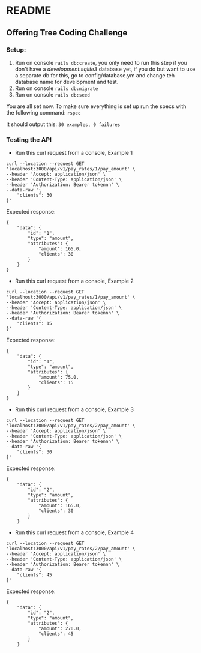 
# README

## Offering Tree Coding Challenge

### Setup:

 1. Run on console `rails db:create`, you only need to run this step if you don't have a *development.sqlite3* database yet, if you do but want to use a separate db for this, go to config/database.ym and change teh database name for development and test.
 2. Run on console `rails db:migrate`
 3. Run on console `rails db:seed`

You are all set now. To make sure everything is set up run the specs with the following command:
`rspec`

It should output this:
`30 examples, 0 failures`


### Testing the API
 - Run this curl request from a console, Example 1
```
curl --location --request GET 'localhost:3000/api/v1/pay_rates/1/pay_amount' \
--header 'Accept: application/json' \
--header 'Content-Type: application/json' \
--header 'Authorization: Bearer tokennn' \
--data-raw '{
    "clients": 30
}'
```

Expected response:
```
{
    "data": {
        "id": "1",
        "type": "amount",
        "attributes": {
            "amount": 165.0,
            "clients": 30
        }
    }
}
```

- Run this curl request from a console, Example 2
```
curl --location --request GET 'localhost:3000/api/v1/pay_rates/1/pay_amount' \
--header 'Accept: application/json' \
--header 'Content-Type: application/json' \
--header 'Authorization: Bearer tokennn' \
--data-raw '{
    "clients": 15
}'
```

Expected response:
```
{
    "data": {
        "id": "1",
        "type": "amount",
        "attributes": {
            "amount": 75.0,
            "clients": 15
        }
    }
}
```

- Run this curl request from a console, Example 3
```
curl --location --request GET 'localhost:3000/api/v1/pay_rates/2/pay_amount' \
--header 'Accept: application/json' \
--header 'Content-Type: application/json' \
--header 'Authorization: Bearer tokennn' \
--data-raw '{
    "clients": 30
}'
```

Expected response:
```
{
    "data": {
        "id": "2",
        "type": "amount",
        "attributes": {
            "amount": 165.0,
            "clients": 30
        }
    }
```

- Run this curl request from a console, Example 4
```
curl --location --request GET 'localhost:3000/api/v1/pay_rates/2/pay_amount' \
--header 'Accept: application/json' \
--header 'Content-Type: application/json' \
--header 'Authorization: Bearer tokennn' \
--data-raw '{
    "clients": 45
}'
```

Expected response:
```
{
    "data": {
        "id": "2",
        "type": "amount",
        "attributes": {
            "amount": 270.0,
            "clients": 45
        }
    }
```
